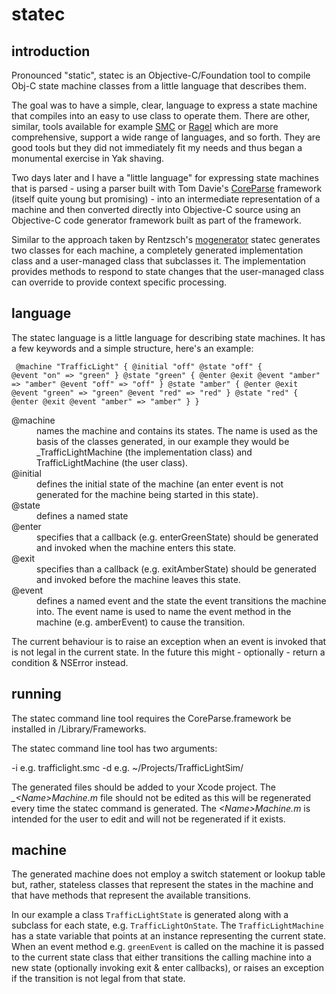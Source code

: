 # statec

## introduction

Pronounced "static", statec is an Objective-C/Foundation tool to compile Obj-C state machine classes from a little language that describes them.

The goal was to have a simple, clear, language to express a state machine that compiles into an easy to use class to operate them. There are other, similar, tools available for example [SMC](http://smc.sourceforge.net/) or [Ragel](http://www.complang.org/ragel/) which are more comprehensive, support a wide range of languages, and so forth. They are good tools but they did not immediately fit my needs and thus began a monumental exercise in Yak shaving.

Two days later and I have a "little language" for expressing state machines that is parsed - using a parser built with Tom Davie's [CoreParse](https://github.com/beelsebob/CoreParse) framework (itself quite young but promising) - into an intermediate representation of a machine and then converted directly into Objective-C source using an Objective-C code generator framework built as part of the framework.

Similar to the approach taken by Rentzsch's [mogenerator](https://github.com/rentzsch/mogenerator) statec generates two classes for each machine, a completely generated implementation class and a user-managed class that subclasses it. The implementation provides methods to respond to state changes that the user-managed class can override to provide context specific processing.

## language

The statec language is a little language for describing state machines. It has a few keywords and a simple structure, here's an example:

<code><pre>
@machine "TrafficLight" {
  @initial "off"
	@state "off" {
		@event "on" => "green"
	}
	@state "green" {
		@enter
		@exit
		@event "amber" => "amber"
		@event "off" => "off"
	}
	@state "amber" {
		@enter
		@exit
		@event "green" => "green"
		@event "red" => "red"
	}
	@state "red" {
		@enter
		@exit
		@event "amber" => "amber"
	}
}
</pre></code>

<dl>
	<dt>@machine</dt>
	<dd>names the machine and contains its states. The name is used as the basis of the classes generated, in our example they would be _TrafficLightMachine (the implementation class) and TrafficLightMachine (the user class).</dd>
	<dt>@initial</dt>
	<dd>defines the initial state of the machine (an enter event is not generated for the machine being started in this state).</dd>
	<dt>@state</dt>
	<dd>defines a named state</dd>
	<dt>@enter</dt>
	<dd>specifies that a callback (e.g. enterGreenState) should be generated and invoked when the machine enters this state.</dd>
	<dt>@exit</dt>
	<dd>specifies than a callback (e.g. exitAmberState) should be generated and invoked before the machine leaves this state.</dd>
	<dt>@event</dt>
	<dd>defines a named event and the state the event transitions the machine into. The event name is used to name the event method in the machine (e.g. amberEvent) to cause the transition.</dd>
</dl>

The current behaviour is to raise an exception when an event is invoked that is not legal in the current state. In the future this might - optionally - return a condition & NSError instead.

## running

The statec command line tool requires the CoreParse.framework be installed in /Library/Frameworks.

The statec command line tool has two arguments:

-i <machine file> e.g. trafficlight.smc
-d <target folder> e.g. ~/Projects/TrafficLightSim/

The generated files should be added to your Xcode project. The *\_&lt;Name&gt;Machine.m* file should not be edited as this will be regenerated every time the statec command is generated. The *&lt;Name&gt;Machine.m* is intended for the user to edit and will not be regenerated if it exists.

## machine

The generated machine does not employ a switch statement or lookup table but, rather, stateless classes that represent the states in the machine and that have methods that represent the available transitions.

In our example a class `TrafficLightState` is generated along with a subclass for each state, e.g. `TrafficLightOnState`. The `TrafficLightMachine` has a state variable that points at an instance representing the current state. When an event method e.g. `greenEvent` is called on the machine it is passed to the current state class that either transitions the calling machine into a new state (optionally invoking exit & enter callbacks), or raises an exception if the transition is not legal from that state.
